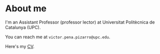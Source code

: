 # About me

I'm an Assistant Professor (professor lector) at Universitat Politècnica de Catalunya (UPC).

You can reach me at `victor.pena.pizarro@upc.edu`.

Here's my [CV](http://vicpena.github.io/VictorPenaCV.pdf).

